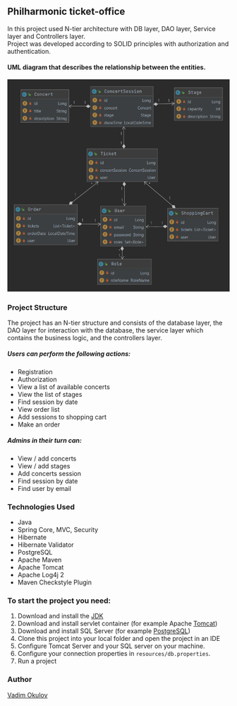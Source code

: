 ## Philharmonic ticket-office

In this project used N-tier architecture with DB layer, DAO layer, Service layer and Controllers layer. <br>
Project was developed according to SOLID principles with authorization and authentication.

#### UML diagram that describes the relationship between the entities.

<img src="https://github.com/Vedroid/images-in-readme/blob/main/project_philharmonic_uml.png" alt="project_philharmonic_uml" width="600"/>

### Project Structure

The project has an N-tier structure and consists of the database layer, the DAO layer for
interaction with the database, the service layer which contains the business logic, and the
controllers layer.  

##### Users can perform the following actions:

- Registration
- Authorization
- View a list of available concerts
- View the list of stages
- Find session by date
- View order list
- Add sessions to shopping cart
- Make an order

##### Admins in their turn can:

- View / add concerts
- View / add stages
- Add concerts session
- Find session by date
- Find user by email

### Technologies Used

- Java
- Spring Core, MVC, Security
- Hibernate
- Hibernate Validator
- PostgreSQL
- Apache Maven
- Apache Tomcat
- Apache Log4j 2
- Maven Checkstyle Plugin

### To start the project you need:

1) Download and install the
   [JDK](https://www.oracle.com/java/technologies/javase-downloads.html, "Download JDK")
2) Download and install servlet container
   (for example Apache [Tomcat](https://tomcat.apache.org/download-90.cgi, "Download Tomcat"))
3) Download and install SQL Server
   (for example [PostgreSQL](https://www.postgresql.org/download/, "Download PostgreSQL"))
4) Clone this project into your local folder and open the project in an IDE
5) Configure Tomcat Server and your SQL server on your machine.
6) Configure your connection properties in `resources/db.properties`.
7) Run a project

### Author

[Vadim Okulov](https://github.com/Vedroid)
